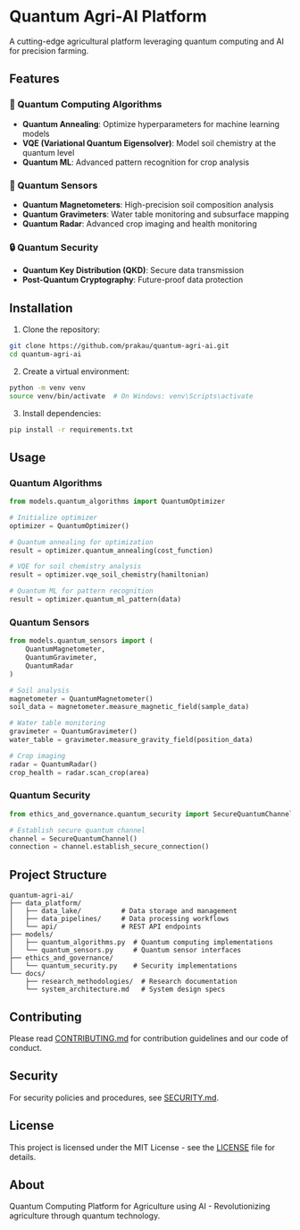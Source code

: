 # Quantum Agri-AI Platform

A cutting-edge agricultural platform leveraging quantum computing and AI for precision farming.

## Features

### 🔄 Quantum Computing Algorithms
- **Quantum Annealing**: Optimize hyperparameters for machine learning models
- **VQE (Variational Quantum Eigensolver)**: Model soil chemistry at the quantum level
- **Quantum ML**: Advanced pattern recognition for crop analysis

### 📡 Quantum Sensors
- **Quantum Magnetometers**: High-precision soil composition analysis
- **Quantum Gravimeters**: Water table monitoring and subsurface mapping
- **Quantum Radar**: Advanced crop imaging and health monitoring

### 🔒 Quantum Security
- **Quantum Key Distribution (QKD)**: Secure data transmission
- **Post-Quantum Cryptography**: Future-proof data protection

## Installation

1. Clone the repository:
```bash
git clone https://github.com/prakau/quantum-agri-ai.git
cd quantum-agri-ai
```

2. Create a virtual environment:
```bash
python -m venv venv
source venv/bin/activate  # On Windows: venv\Scripts\activate
```

3. Install dependencies:
```bash
pip install -r requirements.txt
```

## Usage

### Quantum Algorithms
```python
from models.quantum_algorithms import QuantumOptimizer

# Initialize optimizer
optimizer = QuantumOptimizer()

# Quantum annealing for optimization
result = optimizer.quantum_annealing(cost_function)

# VQE for soil chemistry analysis
result = optimizer.vqe_soil_chemistry(hamiltonian)

# Quantum ML for pattern recognition
result = optimizer.quantum_ml_pattern(data)
```

### Quantum Sensors
```python
from models.quantum_sensors import (
    QuantumMagnetometer,
    QuantumGravimeter,
    QuantumRadar
)

# Soil analysis
magnetometer = QuantumMagnetometer()
soil_data = magnetometer.measure_magnetic_field(sample_data)

# Water table monitoring
gravimeter = QuantumGravimeter()
water_table = gravimeter.measure_gravity_field(position_data)

# Crop imaging
radar = QuantumRadar()
crop_health = radar.scan_crop(area)
```

### Quantum Security
```python
from ethics_and_governance.quantum_security import SecureQuantumChannel

# Establish secure quantum channel
channel = SecureQuantumChannel()
connection = channel.establish_secure_connection()
```

## Project Structure
```
quantum-agri-ai/
├── data_platform/
│   ├── data_lake/          # Data storage and management
│   ├── data_pipelines/     # Data processing workflows
│   └── api/                # REST API endpoints
├── models/
│   ├── quantum_algorithms.py  # Quantum computing implementations
│   └── quantum_sensors.py     # Quantum sensor interfaces
├── ethics_and_governance/
│   └── quantum_security.py    # Security implementations
└── docs/
    ├── research_methodologies/  # Research documentation
    └── system_architecture.md   # System design specs
```

## Contributing
Please read [CONTRIBUTING.md](CONTRIBUTING.md) for contribution guidelines and our code of conduct.

## Security
For security policies and procedures, see [SECURITY.md](SECURITY.md).

## License
This project is licensed under the MIT License - see the [LICENSE](LICENSE) file for details.

## About
Quantum Computing Platform for Agriculture using AI - Revolutionizing agriculture through quantum technology.
